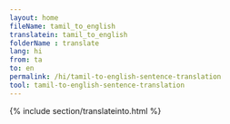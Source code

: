 ```yaml
---
layout: home
fileName: tamil_to_english
translatein: tamil_to_english
folderName : translate
lang: hi
from: ta
to: en
permalink: /hi/tamil-to-english-sentence-translation
tool: tamil-to-english-sentence-translation
---
```

{% include section/translateinto.html %}